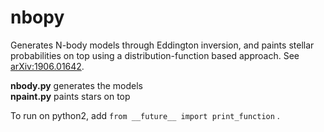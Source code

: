 # nbopy
Generates N-body models through Eddington inversion, and paints stellar probabilities on top using a distribution-function based approach. See [arXiv:1906.01642](https://arxiv.org/abs/1906.01642).

**nbody.py** generates the models  
**npaint.py** paints stars on top

To run on python2, add `from __future__ import print_function` .


